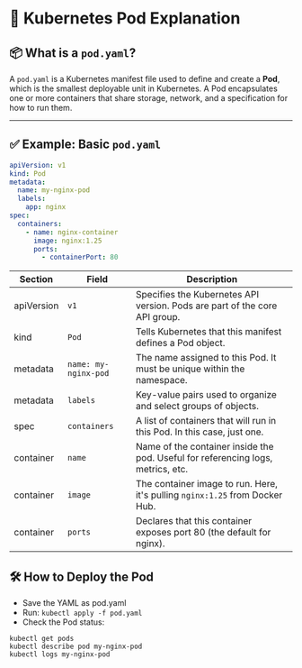# 🚀 Kubernetes Pod Explanation

## 📦 What is a `pod.yaml`?

A `pod.yaml` is a Kubernetes manifest file used to define and create a **Pod**, which is the smallest deployable unit in Kubernetes. A Pod encapsulates one or more containers that share storage, network, and a specification for how to run them.

---

## ✅ Example: Basic `pod.yaml`

```yaml
apiVersion: v1
kind: Pod
metadata:
  name: my-nginx-pod
  labels:
    app: nginx
spec:
  containers:
    - name: nginx-container
      image: nginx:1.25
      ports:
        - containerPort: 80
```

| **Section** | **Field**            | **Description**                                                                 |
|-------------|----------------------|---------------------------------------------------------------------------------|
| apiVersion  | `v1`                 | Specifies the Kubernetes API version. Pods are part of the core API group.     |
| kind        | `Pod`                | Tells Kubernetes that this manifest defines a Pod object.                      |
| metadata    | `name: my-nginx-pod`| The name assigned to this Pod. It must be unique within the namespace.         |
| metadata    | `labels`            | Key-value pairs used to organize and select groups of objects.                 |
| spec        | `containers`        | A list of containers that will run in this Pod. In this case, just one.        |
| container   | `name`              | Name of the container inside the pod. Useful for referencing logs, metrics, etc.|
| container   | `image`             | The container image to run. Here, it's pulling `nginx:1.25` from Docker Hub.   |
| container   | `ports`             | Declares that this container exposes port 80 (the default for nginx).          |


## 🛠 How to Deploy the Pod

- Save the YAML as pod.yaml
- Run:
```kubectl apply -f pod.yaml```
- Check the Pod status:
```
kubectl get pods
kubectl describe pod my-nginx-pod
kubectl logs my-nginx-pod
```
